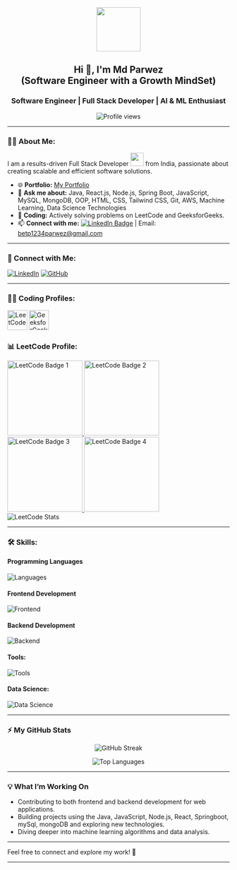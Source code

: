 <div id="header" align="center">
  <img src="https://media.giphy.com/media/M9gbBd9nbDrOTu1Mqx/giphy.gif" width="100"/>
</div>

<h2 align="center">Hi 👋, I'm Md Parwez  <br> (Software Engineer with a Growth MindSet) </h1>
<h3 align="center"> Software Engineer | Full Stack Developer | AI & ML Enthusiast</h3>

<p align="center">
  <img src="https://komarev.com/ghpvc/?username=mdparwez&label=Profile%20views&color=0e75b6&style=flat" alt="Profile views"/>
</p>

---

### 👨‍💻 About Me:

I am a results-driven Full Stack Developer <img src="https://media.giphy.com/media/WUlplcMpOCEmTGBtBW/giphy.gif" width="30"> from India, passionate about creating scalable and efficient software solutions.

- 🌐 **Portfolio:** [My Portfolio](https://mdparwezportfolio-website.vercel.app/)
- 💬 **Ask me about:** Java, React.js, Node.js, Spring Boot, JavaScript, MySQL, MongoDB, OOP, HTML, CSS, Tailwind CSS, Git, AWS, Machine Learning, Data Science Technologies
- 🚀 **Coding:** Actively solving problems on LeetCode and GeeksforGeeks.
- 📫 **Connect with me:** 
  [![LinkedIn Badge](https://img.shields.io/badge/-parwez-blue?style=flat&logo=Linkedin&logoColor=white)](https://www.linkedin.com/in/md-parwez-3a44871b7/) 
  | Email: betp1234parwez@gmail.com

---

### 🚀 Connect with Me:

[![LinkedIn](https://skillicons.dev/icons?i=linkedin)](https://www.linkedin.com/in/md-parwez-3a44871b7)
[![GitHub](https://skillicons.dev/icons?i=github)](https://github.com/MdParwez)

---

### 👨‍💻 Coding Profiles:

<div>
  <a href="https://leetcode.com/imparwez/" target="_blank"><img src="https://firebasestorage.googleapis.com/v0/b/storage-2a9f1.appspot.com/o/github-readme-img%2F6.svg?alt=media&token=2e74ad55-57f2-40aa-adff-c46ea7a8b4c5" alt="LeetCode" height="45" width="45"/></a>
  <a href="https://auth.geeksforgeeks.org/user/imparwez/" target="_blank"><img src="https://firebasestorage.googleapis.com/v0/b/storage-2a9f1.appspot.com/o/github-readme-img%2F5.svg?alt=media&token=dcf0a6d1-d72b-4716-b119-5db5e169480c" alt="GeeksforGeeks" height="45" width="45"/></a>
</div>

### 📊 LeetCode Profile:

  <a href="https://leetcode.com/u/imparwez/" target="_blank">
    <img src="https://leetcode.com/static/images/badges/2024/gif/2024-02.gif" alt="LeetCode Badge 1" height="170" width="170" />
    <img src="https://leetcode.com/static/images/badges/2024/gif/2024-03.gif" alt="LeetCode Badge 2" height="170" width="170" />
    <img src="https://assets.leetcode.com/static_assets/marketing/2024-200.gif" alt="LeetCode Badge 3" height="170" width="170" />
    <img src="https://assets.leetcode.com/static_assets/marketing/2024-100.gif" alt="LeetCode Badge 4" height="170" width="170" />
  </a>
</div>

<div>
  <img src="https://leetcard.jacoblin.cool/imparwez?theme=dark&font=Nunito&ext=heatmap" alt="LeetCode Stats" />
</div>

---


### 🛠️ Skills:

#### Programming Languages

![Languages](https://skillicons.dev/icons?i=c,cpp,python,java,kotlin,js)

#### Frontend Development

![Frontend](https://skillicons.dev/icons?i=html,css,bootstrap,tailwind,js,ts,react,redux,angular,figma)

#### Backend Development

![Backend](https://skillicons.dev/icons?i=nodejs,express,mongo,mysql,firebase,aws,gcp)

#### Tools:

![Tools](https://skillicons.dev/icons?i=git,github,linux,androidstudio,docker,vscode,idea,md,ps)

#### Data Science:

![Data Science](https://skillicons.dev/icons?i=python,r,tensorflow,pytorch,keras,numpy,pandas,matplotlib,seaborn,scikit-learn)

---

### ⚡ My GitHub Stats

<p align="center">
  <img src="http://github-readme-streak-stats.herokuapp.com?user=MdParwez&theme=dark&background=000000" alt="GitHub Streak"/>
</p>

<p align="center">
  <img src="https://github-readme-stats.vercel.app/api/top-langs/?username=MdParwez&layout=compact&theme=vision-friendly-dark" alt="Top Languages"/>
</p>

---

### 💡 What I’m Working On

- Contributing to both frontend and backend development for web applications.
- Building projects using the Java, JavaScript, Node.js, React, Springboot, mySql, mongoDB and exploring new technologies.
- Diving deeper into machine learning algorithms and data analysis.

---

Feel free to connect and explore my work! 🚀

<hr>

